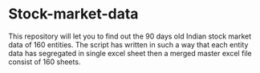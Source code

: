 # Stock-market-data
This repository will let you to find out the 90 days old Indian stock market data of 160 entities. 
The script has written in such a way that each entity data has segregated in single excel sheet then 
a merged master excel file consist of 160 sheets. 
